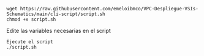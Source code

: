 ```
wget https://raw.githubusercontent.com/emeloibmco/VPC-Despliegue-VSIs-Schematics/main/cli-script/script.sh
chmod +x script.sh
```

Edite las variables necesarias en el script

```
Ejecute el script 
./script.sh
```
